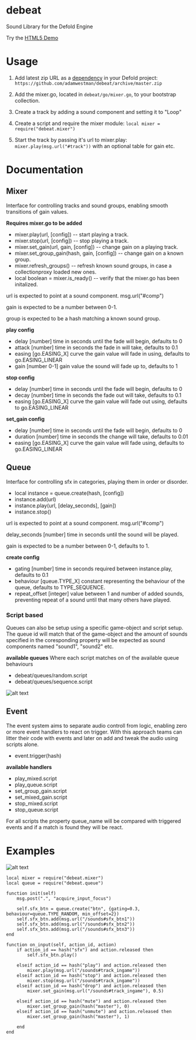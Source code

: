 # debeat
Sound Library for the Defold Engine

Try the [HTML5 Demo](https://adamwestman.github.io/Debeat/)

# Usage
1. Add latest zip URL as a [dependency](http://www.defold.com/manuals/libraries/#_setting_up_library_dependencies) in your Defold project: `https://github.com/adamwestman/debeat/archive/master.zip`

2. Add the mixer.go, located in `debeat/go/mixer.go`, to your bootstrap collection.

3. Create a track by adding a sound component and setting it to "Loop"

4. Create a script and require the mixer module: `local mixer = require("debeat.mixer")`

5. Start the track by passing it's url to mixer.play: `mixer.play(msg.url("#track"))` with an optional table for gain etc.

# Documentation

## Mixer

Interface for controlling tracks and sound groups, enabling smooth transitions of gain values.

**Requires mixer.go to be added**

* mixer.play(url, [config]) -- start playing a track.
* mixer.stop(url, [config]) -- stop playing a track.
* mixer.set_gain(url, gain, [config]) -- change gain on a playing track.
* mixer.set_group_gain(hash, gain, [config])  -- change gain on a known group.
* mixer.refresh_groups()  -- refresh known sound groups, in case a collectionproxy loaded new ones.
* local boolean = mixer.is_ready() -- verify that the mixer.go has been initalized.

url is expected to point at a sound component. msg.url("#comp")

gain is expected to be a number between 0-1.

group is expected to be a hash matching a known sound group.

**play config**
* delay [number] time in seconds until the fade will begin, defaults to 0
* attack [number] time in seconds the fade in will take, defaults to 0.1
* easing [go.EASING_X] curve the gain value will fade in using, defaults to go.EASING_LINEAR
* gain [number 0-1] gain value the sound will fade up to, defaults to 1

**stop config**
* delay [number] time in seconds until the fade will begin, defaults to 0
* decay [number] time in seconds the fade out will take, defaults to 0.1
* easing [go.EASING_X] curve the gain value will fade out using, defaults to go.EASING_LINEAR

**set_gain config**
* delay [number] time in seconds until the fade will begin, defaults to 0
* duration [number] time in seconds the change will take, defaults to 0.01
* easing [go.EASING_X] curve the gain value will fade using, defaults to go.EASING_LINEAR

## Queue

Interface for controlling sfx in categories, playing them in order or disorder.

* local instance = queue.create(hash, [config])
* instance.add(url)
* instance.play(url, [delay_seconds], [gain])
* instance.stop()

url is expected to point at a sound component. msg.url("#comp")

delay_seconds [number] time in seconds until the sound will be played.

gain is expected to be a number between 0-1, defaults to 1.

**create config**
* gating [number] time in seconds required between instance.play, defaults to 0.1
* behaviour [queue.TYPE_X] constant representing the behaviour of the queue, defaults to TYPE_SEQUENCE.
* repeat_offset [integer] value between 1 and number of added sounds, preventing repeat of a sound until that many others have played.

### Script based
Queues can also be setup using a specific game-object and script setup. The queue id will match that of the game-object and the amount of sounds specified in the coresponding property will be expected as sound components named "sound1", "sound2" etc.

**available queues** Where each script matches on of the available queue behaviours
* debeat/queues/random.script
* debeat/queues/sequence.script

![alt text](https://github.com/adamwestman/debeat/blob/master/queue_setup.png "Queue objects")

## Event

The event system aims to separate audio controll from logic, enabling zero or more event handlers to react on trigger. With this approach teams can litter their code with events and later on add and tweak the audio using scripts alone.

* event.trigger(hash)

**available handlers**
* play_mixed.script
* play_queue.script
* set_group_gain.script
* set_mixed_gain.script
* stop_mixed.script
* stop_queue.script

For all scripts the property queue_name will be compared with triggered events and if a match is found they will be react.

# Examples

![alt text](https://github.com/adamwestman/debeat/blob/master/simple_integration.png "Simple Integration")


	local mixer = require("debeat.mixer")
	local queue = require("debeat.queue")
	
	function init(self)
		msg.post(".", "acquire_input_focus")
	
		self.sfx_btn = queue.create("btn", {gating=0.3, behaviour=queue.TYPE_RANDOM, min_offset=2})
		self.sfx_btn.add(msg.url("/sounds#sfx_btn1"))
		self.sfx_btn.add(msg.url("/sounds#sfx_btn2"))
		self.sfx_btn.add(msg.url("/sounds#sfx_btn3"))
	end
	
	function on_input(self, action_id, action)
		if action_id == hash("sfx") and action.released then
			self.sfx_btn.play()
	
		elseif action_id == hash("play") and action.released then
			mixer.play(msg.url("/sounds#track_ingame"))
		elseif action_id == hash("stop") and action.released then
			mixer.stop(msg.url("/sounds#track_ingame"))
		elseif action_id == hash("drop") and action.released then
			mixer.set_gain(msg.url("/sounds#track_ingame"), 0.5)
	
		elseif action_id == hash("mute") and action.released then
			mixer.set_group_gain(hash("master"), 0)
		elseif action_id == hash("unmute") and action.released then
			mixer.set_group_gain(hash("master"), 1)
	
		end
	end
	
